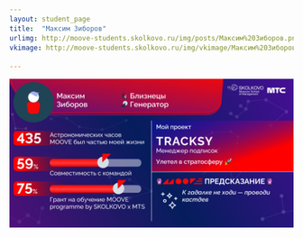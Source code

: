 ```yaml
---
layout: student_page
title:  "Максим Зиборов"
urlimg: http://moove-students.skolkovo.ru/img/posts/Максим%20Зиборов.png
vkimage: http://moove-students.skolkovo.ru/img/vkimage/Максим%20Зиборов%20для%20Вк.png

---
```

<img class="img-fluid" src="/img/posts/Максим Зиборов.png" alt="moove-2">

